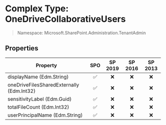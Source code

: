 # Complex Type: OneDriveCollaborativeUsers

> Namespace: Microsoft.SharePoint.Administration.TenantAdmin

## Properties

Property | SPO | SP 2019 | SP 2016 | SP 2013
----------|:---:|:-------:|:-------:|:-------:
displayName (Edm.String) | ✅ | ❌ | ❌ | ❌
oneDriveFilesSharedExternally (Edm.Int32) | ✅ | ❌ | ❌ | ❌
sensitivityLabel (Edm.Guid) | ✅ | ❌ | ❌ | ❌
totalFileCount (Edm.Int32) | ✅ | ❌ | ❌ | ❌
userPrincipalName (Edm.String) | ✅ | ❌ | ❌ | ❌